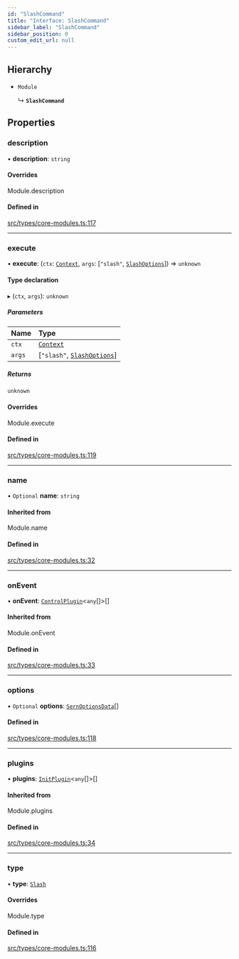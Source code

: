 ```yaml
---
id: "SlashCommand"
title: "Interface: SlashCommand"
sidebar_label: "SlashCommand"
sidebar_position: 0
custom_edit_url: null
---
```


## Hierarchy

- `Module`

  ↳ **`SlashCommand`**

## Properties

### description

• **description**: `string`

#### Overrides

Module.description

#### Defined in

[src/types/core-modules.ts:117](https://github.com/sern-handler/handler/blob/5e3dcf8/src/types/core-modules.ts#L117)

___

### execute

• **execute**: (`ctx`: [`Context`](../classes/Context.md), `args`: [``"slash"``, [`SlashOptions`](../modules.md#slashoptions)]) => `unknown`

#### Type declaration

▸ (`ctx`, `args`): `unknown`

##### Parameters

| Name | Type |
| :------ | :------ |
| `ctx` | [`Context`](../classes/Context.md) |
| `args` | [``"slash"``, [`SlashOptions`](../modules.md#slashoptions)] |

##### Returns

`unknown`

#### Overrides

Module.execute

#### Defined in

[src/types/core-modules.ts:119](https://github.com/sern-handler/handler/blob/5e3dcf8/src/types/core-modules.ts#L119)

___

### name

• `Optional` **name**: `string`

#### Inherited from

Module.name

#### Defined in

[src/types/core-modules.ts:32](https://github.com/sern-handler/handler/blob/5e3dcf8/src/types/core-modules.ts#L32)

___

### onEvent

• **onEvent**: [`ControlPlugin`](ControlPlugin.md)<`any`[]\>[]

#### Inherited from

Module.onEvent

#### Defined in

[src/types/core-modules.ts:33](https://github.com/sern-handler/handler/blob/5e3dcf8/src/types/core-modules.ts#L33)

___

### options

• `Optional` **options**: [`SernOptionsData`](../modules.md#sernoptionsdata)[]

#### Defined in

[src/types/core-modules.ts:118](https://github.com/sern-handler/handler/blob/5e3dcf8/src/types/core-modules.ts#L118)

___

### plugins

• **plugins**: [`InitPlugin`](InitPlugin.md)<`any`[]\>[]

#### Inherited from

Module.plugins

#### Defined in

[src/types/core-modules.ts:34](https://github.com/sern-handler/handler/blob/5e3dcf8/src/types/core-modules.ts#L34)

___

### type

• **type**: [`Slash`](../enums/CommandType.md#slash)

#### Overrides

Module.type

#### Defined in

[src/types/core-modules.ts:116](https://github.com/sern-handler/handler/blob/5e3dcf8/src/types/core-modules.ts#L116)
